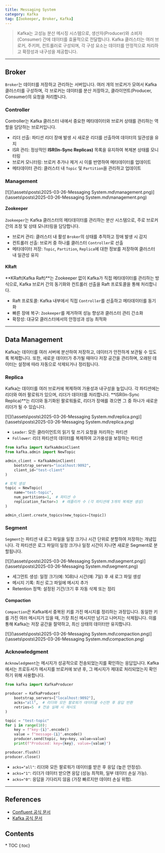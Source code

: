 ```yaml
---
title: Messaging System
category: Kafka
tag: [Zookeeper, Broker, Kafka]
---
```


> Kafka는 고성능 분산 메시징 시스템으로, 생산자(Producer)와 소비자(Consumer) 간에 데이터를 효율적으로 전달합니다. Kafka 클러스터는 여러 브로커, 주키퍼, 컨트롤러로 구성되며, 각 구성 요소는 데이터를 안정적으로 처리하고 확장성과 내구성을 제공합니다.

---

## Broker

`Broker`는 데이터를 저장하고 관리하는 서버입니다. 여러 개의 브로커가 모여서 Kafka 클러스터를 구성하며, 각 브로커는 데이터를 분산 저장하고, 클라이언트(Producer, Consumer)의 요청을 처리합니다.

### Controller

Controller는 Kafka 클러스터 내에서 중요한 메타데이터와 브로커 상태를 관리하는 역할을 담당하는 브로커입니다.

- 리더 선출: 파티션 리더 장애 발생 시 새로운 리더를 선출하여 데이터의 일관성을 유지
- ISR 관리: 정상적인 **ISR(In-Sync Replicas)** 목록을 유지하여 복제본 상태를 모니터링
- 브로커 모니터링: 브로커 추가나 제거 시 이를 반영하여 메타데이터를 업데이트
- 메타데이터 관리: 클러스터 내 `Topic` 및 `Partition`을 관리하고 업데이트

### Management

[![](\assets\posts\2025-03-26-Messaging System.md\management.png)](\assets\posts\2025-03-26-Messaging System.md\management.png)

#### Zookeeper

`Zookeeper`는 Kafka 클러스터의 메타데이터를 관리하는 분산 시스템으로, 주로 브로커 간의 조정 및 상태 모니터링을 담당합니다.

- 브로커 관리: 클러스터 내 활성 `Broker`의 상태를 추적하고 장애 발생 시 감지
- 컨트롤러 선출: 브로커 중 하나를 클러스터 `Controller`로 선출
- 메타데이터 저장: `Topic`, `Partition`, `Replica`에 대한 정보를 저장하여 클러스터 내 일관성 유지

#### KRaft

**KRaft(Kafka Raft)**는 Zookeeper 없이 Kafka가 직접 메타데이터를 관리하는 방식으로, Kafka 브로커 간의 동기화와 컨트롤러 선출을 Raft 프로토콜을 통해 처리합니다.

- Raft 프로토콜: Kafka 내부에서 직접 `Controller`를 선출하고 메타데이터를 동기화
- 빠른 장애 복구: `Zookeeper`를 제거하여 성능 향상과 클러스터 관리 간소화
- 확장성: 대규모 클러스터에서의 안정성과 성능 최적화

---

## Data Management

Kafka는 데이터를 여러 서버에 분산하여 저장하고, 데이터가 안전하게 보관될 수 있도록 복제합니다. 또한, 새로운 데이터가 추가될 때마다 저장 공간을 관리하며, 오래된 데이터는 설정에 따라 자동으로 삭제되거나 정리됩니다.

### Replica

Kafka는 데이터를 여러 브로커에 복제하여 가용성과 내구성을 높입니다. 각 파티션에는 리더와 여러 팔로워가 있으며, 리더가 데이터를 처리합니다. **ISR(In-Sync Replica)**는 리더와 동기화된 팔로워들로, 리더가 장애를 겪으면 그 중 하나가 새로운 리더가 될 수 있습니다.

[![](\assets\posts\2025-03-26-Messaging System.md\replica.png)](\assets\posts\2025-03-26-Messaging System.md\replica.png)

- `Leader`: 모든 클라이언트의 읽기 및 쓰기 요청을 처리하는 파티션
- `Follower`: 리더 파티션의 데이터를 복제하여 고가용성을 보장하는 파티션

```python
from kafka import KafkaAdminClient
from kafka.admin import NewTopic

admin_client = KafkaAdminClient(
    bootstrap_servers="localhost:9092",
    client_id="test-client"
)

# 토픽 생성
topic = NewTopic(
    name="test-topic",
    num_partitions=1,  # 파티션 수
    replication_factor=3  # 레플리카 수 (각 파티션에 3개의 복제본 생성)
)

admin_client.create_topics(new_topics=[topic])
```

### Segment

`Segment`는 파티션 내 로그 파일을 일정 크기나 시간 단위로 분할하여 저장하는 개념입니다. 각 파티션은 로그 파일이 일정 크기나 일정 시간이 지나면 새로운 Segment로 분할됩니다.

[![](\assets\posts\2025-03-26-Messaging System.md\segment.png)](\assets\posts\2025-03-26-Messaging System.md\segment.png)

- 세그먼트 생성: 일정 크기(예: 1GB)나 시간(예: 7일) 후 새 로그 파일 생성
- 메시지 기록: 최신 로그 파일에 메시지 추가
- Retention 정책: 설정된 기간/크기 후 자동 삭제 또는 정리

#### Compaction

`Compaction`은 Kafka에서 중복된 키를 가진 메시지를 정리하는 과정입니다. 동일한 키를 가진 여러 메시지가 있을 때, 가장 최신 메시지만 남기고 나머지는 삭제됩니다. 이를 통해 Kafka는 저장 공간을 절약하고, 최신 상태의 데이터만 유지합니다.

[![](\assets\posts\2025-03-26-Messaging System.md\compaction.png)](\assets\posts\2025-03-26-Messaging System.md\compaction.png)

### Acknowledgment

`Acknowledgment`는 메시지가 성공적으로 전송되었는지를 확인하는 응답입니다. Kafka에서는 프로듀서가 메시지를 브로커에 보낸 후, 그 메시지가 제대로 처리되었는지 확인하기 위해 사용합니다.

```python
from kafka import KafkaProducer

producer = KafkaProducer(
    bootstrap_servers=["localhost:9092"],
    acks="all",  # 리더와 모든 팔로워가 데이터를 수신한 후 응답 반환
    retries=5  # 전송 실패 시 재시도
)

topic = "test-topic"
for i in range(10):
    key = f"key-{i}".encode()
    value = f"message-{i}".encode()
    producer.send(topic, key=key, value=value)
    print(f"Produced: key={key}, value={value}")

producer.flush()
producer.close()
```

- `acks="all"`: 리더와 모든 팔로워가 데이터를 받은 후 응답 (높은 안정성).
- `acks="1"`: 리더가 데이터 받으면 응답 (성능 최적화, 일부 데이터 손실 가능).
- `acks="0"`: 응답을 기다리지 않음 (가장 빠르지만 데이터 손실 위험).

---

## References

- [Confluent 공식 문서](https://docs.confluent.io/)
- [Kafka 공식 문서](https://kafka.apache.org/documentation/)

<nav class="post-toc" markdown="1">
  <h2>Contents</h2>
* TOC
{:toc}
</nav>
